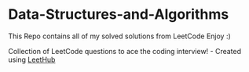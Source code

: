 # Data-Structures-and-Algorithms
This Repo contains all of my solved solutions from LeetCode
Enjoy :)









Collection of LeetCode questions to ace the coding interview! - Created using [LeetHub](https://github.com/QasimWani/LeetHub)

